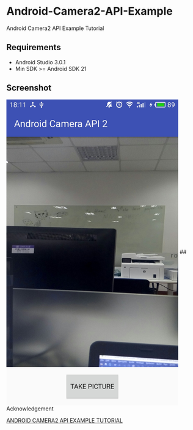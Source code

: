 # Android-Camera2-API-Example
Android Camera2 API Example Tutorial

## Requirements
- Android Studio 3.0.1
- Min SDK >= Android SDK 21

## Screenshot
<!-- ![screenshot](fig/screenshot.jpg) -->
<img src="fig/screenshot.jpg" width = "450" alt="screenshot" align=center />
## Acknowledgement

[ANDROID CAMERA2 API EXAMPLE TUTORIAL](https://inducesmile.com/android/android-camera2-api-example-tutorial/)

